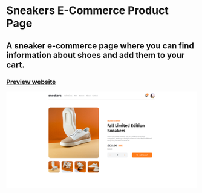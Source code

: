 # Sneakers E-Commerce Product Page
## A sneaker e-commerce page where you can find information about shoes and add them to your cart.
### [Preview website](https://milyazkamil.github.io/Sneakers-E-Commerce-Product-Page/) 
![](./src/assets/images/readme-image.png)